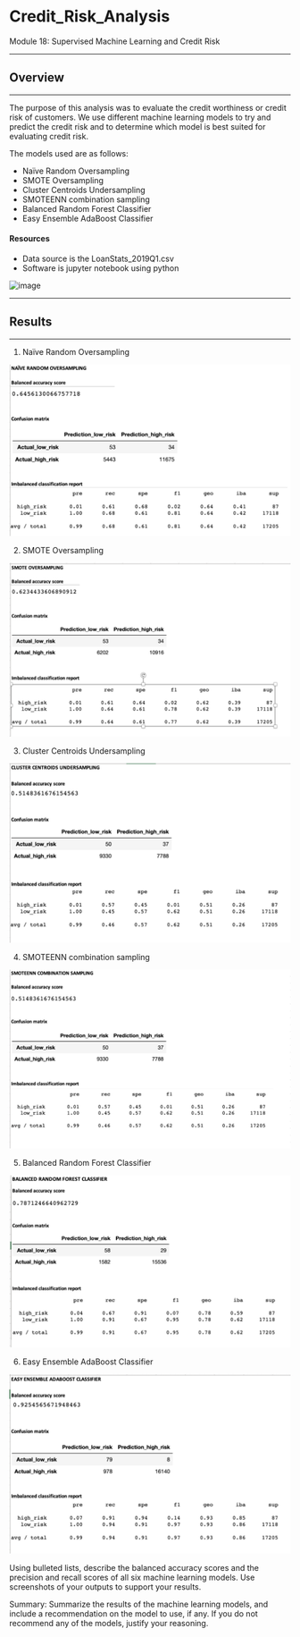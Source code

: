 # Credit_Risk_Analysis
 Module 18: Supervised Machine Learning and Credit Risk

___
 
## Overview
___

The purpose of this analysis was to evaluate the credit worthiness or credit risk of customers. We use different machine learning models to try and predict the credit risk and to determine which model is best suited for evaluating credit risk. 

The models used are as follows:
  - Naïve Random Oversampling
  - SMOTE Oversampling
  - Cluster Centroids Undersampling
  - SMOTEENN combination sampling
  - Balanced Random Forest Classifier
  - Easy Ensemble AdaBoost Classifier

#### Resources

 - Data source is the LoanStats_2019Q1.csv
 - Software is jupyter notebook using python
     
![image]()
___

## Results 

___
1. Naïve Random Oversampling 

![Naive Random Oversampling](https://github.com/fareenamughal/Credit_Risk_Analysis/blob/9572130066ecb1663b31987e0c363a75c9e5cfd9/Resources/1.Naive%20Random%20Oversampling.png)

2. SMOTE Oversampling

![SMOTE Oversampling](https://github.com/fareenamughal/Credit_Risk_Analysis/blob/78e650898acf73827d66dbcd72c5c2d925796e86/Resources/2.%20SMOTE%20Oversampling.png)


3. Cluster Centroids Undersampling

![CLuster Centroids Undersampling](https://github.com/fareenamughal/Credit_Risk_Analysis/blob/78e650898acf73827d66dbcd72c5c2d925796e86/Resources/3.%20Cluster%20Centroids%20Undersampling.png)

4. SMOTEENN combination sampling 


![SMOTEENN combination sampling](https://github.com/fareenamughal/Credit_Risk_Analysis/blob/96bd572d51f0b32a096e4907f0a792d6ea01605a/Resources/4.%20SMOTEENN%20combination%20sampling.png)

5. Balanced Random Forest Classifier


![Balanced Random Forest Classifier](https://github.com/fareenamughal/Credit_Risk_Analysis/blob/96bd572d51f0b32a096e4907f0a792d6ea01605a/Resources/5.%20Balanced%20Random%20Forest%20Classifier.png)

6. Easy Ensemble AdaBoost Classifier


![Easy Ensemble AdaBoost Classifier](https://github.com/fareenamughal/Credit_Risk_Analysis/blob/96bd572d51f0b32a096e4907f0a792d6ea01605a/Resources/6.%20Easy%20Ensemble%20AdaBoost%20Classifier.png)




Using bulleted lists, describe the balanced accuracy scores and the precision and recall scores of all six machine
learning models. Use screenshots of your outputs to support your results.

Summary: Summarize the results of the machine learning models, and include a recommendation on the model to use, if any. If you do not recommend any of the models, justify your reasoning.
